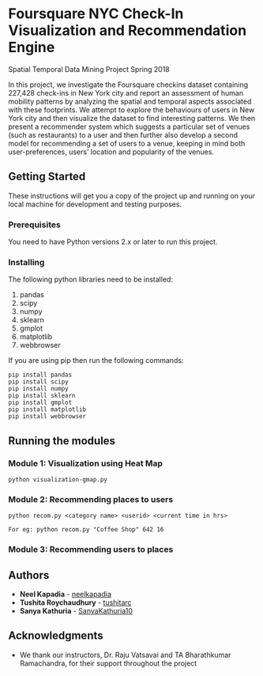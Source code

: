 # Foursquare NYC Check-In Visualization and Recommendation Engine 
Spatial Temporal Data Mining Project Spring 2018

In this project, we investigate the Foursquare checkins dataset containing 227,428 check-ins in New York city and report an assessment of human mobility patterns by analyzing the spatial and temporal aspects associated with these footprints. We attempt to explore the behaviours of users in New York city and then visualize the dataset to find interesting patterns. We then present a recommender system which suggests a particular set of venues (such as restaurants) to a user and then further also develop a second model for recommending a set of users to a venue, keeping in mind both user-preferences, users’ location and popularity of the venues. 

## Getting Started

These instructions will get you a copy of the project up and running on your local machine for development and testing purposes. 

### Prerequisites
You need to have Python versions 2.x or later to run this project.

### Installing

The following python libraries need to be installed:
1. pandas
2. scipy
3. numpy
4. sklearn
5. gmplot
6. matplotlib
7. webbrowser

If you are using pip then run the following commands:
```
pip install pandas
pip install scipy
pip install numpy
pip install sklearn
pip install gmplot
pip install matplotlib
pip install webbrowser
```

## Running the modules

### Module 1: Visualization using Heat Map

```
python visualization-gmap.py
```

### Module 2: Recommending places to users

```
python recom.py <category name> <userid> <current time in hrs>

For eg: python recom.py "Coffee Shop" 642 16
```

### Module 3: Recommending users to places

## Authors

* **Neel Kapadia** - [neelkapadia](https://github.com/neelkapadia)
* **Tushita Roychaudhury** - [tushitarc](https://github.com/tushitarc)
* **Sanya Kathuria** - [SanyaKathuria10](https://github.com/SanyaKathuria10)


## Acknowledgments

* We thank our instructors, Dr. Raju Vatsavai and TA Bharathkumar Ramachandra, for their support throughout the project

